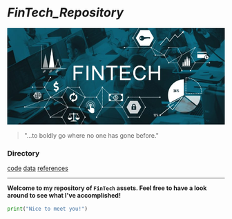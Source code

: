 # *FinTech_Repository*
![markdown-image](markdown-image.png)

>"...to boldly go where no one has gone before."

### Directory

[code](code)
[data](data)
[references](references)

---

**Welcome to my repository of `FinTech` assets.  Feel free to have a look around to see what I've accomplished!**

```python
print("Nice to meet you!")
```